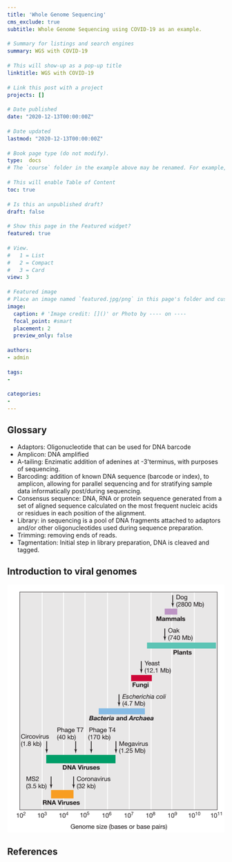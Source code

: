 ```yaml
---
title: 'Whole Genome Sequencing'
cms_exclude: true
subtitle: Whole Genome Sequencing using COVID-19 as an example.

# Summary for listings and search engines
summary: WGS with COVID-19

# This will show-up as a pop-up title
linktitle: WGS with COVID-19

# Link this post with a project
projects: []

# Date published
date: "2020-12-13T00:00:00Z"

# Date updated
lastmod: "2020-12-13T00:00:00Z"

# Book page type (do not modify).
type:  docs
# The `course` folder in the example above may be renamed. For example, we can rename it to `book` for writing a book, `docs` for software/project documentation, `notes` for creating a notebook, or `tutorials` for creating multi-page “how to” guides.

# This will enable Table of Content
toc: true

# Is this an unpublished draft?
draft: false

# Show this page in the Featured widget?
featured: true

# View.
#   1 = List
#   2 = Compact
#   3 = Card
view: 3

# Featured image
# Place an image named `featured.jpg/png` in this page's folder and customize its options here.
image:
  caption: # 'Image credit: []()' or Photo by ---- on ----
  focal_point: #smart
  placement: 2
  preview_only: false

authors:
- admin

tags:
- 

categories:
- 
---
```

## Glossary
- Adaptors: Oligonucleotide that can be used for DNA barcode
- Amplicon: DNA amplified
- A-tailing: Enzimatic addition of adenines at -3'terminus, with purposes of sequencing.
- Barcoding: addition of known DNA sequence (barcode or index), to amplicon, allowing for parallel sequencing and for stratifying sample data informatically post/during sequencing.
- Consensus sequence: DNA, RNA or protein sequence generated from a set of aligned sequence calculated on the most frequent nucleic acids or residues in each position of the alignment.
- Library: in sequencing is a pool of DNA fragments attached to adaptors and/or other oligonucleotides used during sequence preparation.
- Trimming: removing ends of reads.
- Tagmentation: Initial step in library preparation, DNA is cleaved and tagged.

## Introduction to viral genomes
![Viral genome sizw](viral_genome_size.png)



## References
